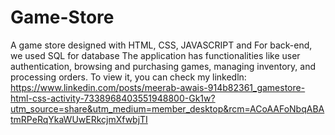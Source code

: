 # Game-Store
A game store designed with HTML, CSS, JAVASCRIPT and For back-end, we used SQL for database
The application has functionalities like user authentication, browsing and
purchasing games, managing inventory, and processing orders.
To view it, you can check my linkedln:
https://www.linkedin.com/posts/meerab-awais-914b82361_gamestore-html-css-activity-7338968403551948800-Gk1w?utm_source=share&utm_medium=member_desktop&rcm=ACoAAFoNbqABAtmRPeRqYkaWUwERkcjmXfwbjTI
